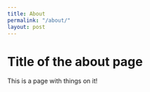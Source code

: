 ```yaml
---
title: About
permalink: "/about/"
layout: post
---
```


# Title of the about page

This is a page with things on it!
